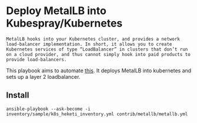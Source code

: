 # Deploy MetalLB into Kubespray/Kubernetes
```
MetalLB hooks into your Kubernetes cluster, and provides a network load-balancer implementation. In short, it allows you to create Kubernetes services of type “LoadBalancer” in clusters that don’t run on a cloud provider, and thus cannot simply hook into paid products to provide load-balancers.
```
This playbook aims to automate [this](https://metallb.universe.tf/tutorial/layer2/tutorial). It deploys MetalLB into kubernetes and sets up a layer 2 loadbalancer.

## Install
```
ansible-playbook --ask-become -i inventory/sample/k8s_heketi_inventory.yml contrib/metallb/metallb.yml
```
